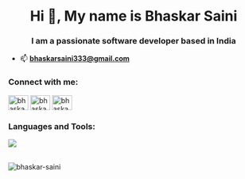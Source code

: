<h1 align="center">Hi 👋, My name is Bhaskar Saini</h1>
<h3 align="center">I am a passionate software developer based in India</h3>

- 📫 **bhaskarsaini333@gmail.com**

<h3 align="left">Connect with me:</h3>
<p align="left">
<a href="https://linkedin.com/in/bhaskar-saini" target="blank"><img align="center" src="https://raw.githubusercontent.com/rahuldkjain/github-profile-readme-generator/master/src/images/icons/Social/linked-in-alt.svg" alt="bhaskar-saini" height="30" width="40" /></a>
<a href="https://www.leetcode.com/bhaskarsaini" target="blank"><img align="center" src="https://raw.githubusercontent.com/rahuldkjain/github-profile-readme-generator/master/src/images/icons/Social/leet-code.svg" alt="bhaskarsaini" height="30" width="40" /></a>
<a href="https://auth.geeksforgeeks.org/user/bhaskarsaini333" target="blank"><img align="center" src="https://raw.githubusercontent.com/rahuldkjain/github-profile-readme-generator/master/src/images/icons/Social/geeks-for-geeks.svg" alt="bhaskarsaini333" height="30" width="40" /></a>
</p>

<h3 align="left">Languages and Tools:</h3>
<a href="https://skillicons.dev"><img src="https://skillicons.dev/icons?i=cpp,html,css,js,tailwind,git,mongodb,nodejs,react,express"/></a>
<br>
<br>
<p><img align="center" src="https://github-readme-stats.vercel.app/api/top-langs?username=bhaskar-saini&show_icons=true&locale=en&layout=compact" alt="bhaskar-saini" /></p>
